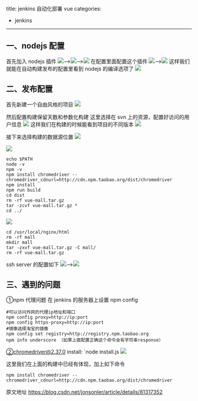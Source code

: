 title: jenkins 自动化部署 vue
categories:
- jenkins
---

## <a></a>一、nodejs 配置

首先加入 nodejs 插件
![](https://img-blog.csdn.net/201807311628220?watermark/2/text/aHR0cHM6Ly9ibG9nLmNzZG4ubmV0L2pvbnNvbmxlcg==/font/5a6L5L2T/fontsize/400/fill/I0JBQkFCMA==/dissolve/70)–>![](https://img-blog.csdn.net/20180731163011187?watermark/2/text/aHR0cHM6Ly9ibG9nLmNzZG4ubmV0L2pvbnNvbmxlcg==/font/5a6L5L2T/fontsize/400/fill/I0JBQkFCMA==/dissolve/70)–>![](https://img-blog.csdn.net/20180731163129661?watermark/2/text/aHR0cHM6Ly9ibG9nLmNzZG4ubmV0L2pvbnNvbmxlcg==/font/5a6L5L2T/fontsize/400/fill/I0JBQkFCMA==/dissolve/70)
在配置里面配置这个插件
![](https://img-blog.csdn.net/20180731163325754?watermark/2/text/aHR0cHM6Ly9ibG9nLmNzZG4ubmV0L2pvbnNvbmxlcg==/font/5a6L5L2T/fontsize/400/fill/I0JBQkFCMA==/dissolve/70)–>![](https://img-blog.csdn.net/20180731163430729?watermark/2/text/aHR0cHM6Ly9ibG9nLmNzZG4ubmV0L2pvbnNvbmxlcg==/font/5a6L5L2T/fontsize/400/fill/I0JBQkFCMA==/dissolve/70)
这样我们就能在自动构建发布的配置里看到 nodejs 的编译选项了
![](https://img-blog.csdn.net/20180731164022663?watermark/2/text/aHR0cHM6Ly9ibG9nLmNzZG4ubmV0L2pvbnNvbmxlcg==/font/5a6L5L2T/fontsize/400/fill/I0JBQkFCMA==/dissolve/70)

## <a></a>二、发布配置

首先新建一个自由风格的项目
![](https://img-blog.csdn.net/20180731164531444?watermark/2/text/aHR0cHM6Ly9ibG9nLmNzZG4ubmV0L2pvbnNvbmxlcg==/font/5a6L5L2T/fontsize/400/fill/I0JBQkFCMA==/dissolve/70)

然后配置构建保留天数和参数化构建
这里选择在 svn 上的资源，配置好访问的用户信息
![](https://img-blog.csdn.net/2018073116494965?watermark/2/text/aHR0cHM6Ly9ibG9nLmNzZG4ubmV0L2pvbnNvbmxlcg==/font/5a6L5L2T/fontsize/400/fill/I0JBQkFCMA==/dissolve/70)
这样我们在构建的时候能看到项目的不同版本
![](https://img-blog.csdn.net/20180731165446266?watermark/2/text/aHR0cHM6Ly9ibG9nLmNzZG4ubmV0L2pvbnNvbmxlcg==/font/5a6L5L2T/fontsize/400/fill/I0JBQkFCMA==/dissolve/70)

接下来选择构建的数据源位置
![](https://img-blog.csdn.net/20180731173356375?watermark/2/text/aHR0cHM6Ly9ibG9nLmNzZG4ubmV0L2pvbnNvbmxlcg==/font/5a6L5L2T/fontsize/400/fill/I0JBQkFCMA==/dissolve/70)

![](https://img-blog.csdn.net/20180801153308219?watermark/2/text/aHR0cHM6Ly9ibG9nLmNzZG4ubmV0L2pvbnNvbmxlcg==/font/5a6L5L2T/fontsize/400/fill/I0JBQkFCMA==/dissolve/70)

```
echo $PATH
node -v
npm -v
npm install chromedriver --chromedriver_cdnurl=http://cdn.npm.taobao.org/dist/chromedriver
npm install
npm run build
cd dist
rm -rf vue-mall.tar.gz
tar -zcvf vue-mall.tar.gz *
cd ../
```

![](https://img-blog.csdn.net/20180801152919253?watermark/2/text/aHR0cHM6Ly9ibG9nLmNzZG4ubmV0L2pvbnNvbmxlcg==/font/5a6L5L2T/fontsize/400/fill/I0JBQkFCMA==/dissolve/70)

```
cd /usr/local/nginx/html
rm -rf mall
mkdir mall
tar -zxvf vue-mall.tar.gz -C mall/
rm -rf vue-mall.tar.gz
```

ssh server 的配置如下
![](https://img-blog.csdn.net/20180731171303494?watermark/2/text/aHR0cHM6Ly9ibG9nLmNzZG4ubmV0L2pvbnNvbmxlcg==/font/5a6L5L2T/fontsize/400/fill/I0JBQkFCMA==/dissolve/70)–>![](https://img-blog.csdn.net/2018073117151282?watermark/2/text/aHR0cHM6Ly9ibG9nLmNzZG4ubmV0L2pvbnNvbmxlcg==/font/5a6L5L2T/fontsize/400/fill/I0JBQkFCMA==/dissolve/70)

## <a></a>三、遇到的问题

①npm 代理问题
在 jenkins 的服务器上设置 npm config

```
#可以访问外网的代理ip地址和端口
npm config proxy=http://ip:port
npm config https-proxy=http://ip:port
#镜像选择淘宝的镜像
npm config set registry=http://registry.npm.taobao.org
npm info underscore （如果上面配置正确这个命令会有字符串response）
```

②chromedriver@2.37.0 install: `node install.js
![](https://img-blog.csdn.net/20180731172649270?watermark/2/text/aHR0cHM6Ly9ibG9nLmNzZG4ubmV0L2pvbnNvbmxlcg==/font/5a6L5L2T/fontsize/400/fill/I0JBQkFCMA==/dissolve/70)

这里我们在上面的构建中已经有体现，加上如下命令

```
npm install chromedriver --chromedriver_cdnurl=http://cdn.npm.taobao.org/dist/chromedriver
```
原文地址 https://blog.csdn.net/jonsonler/article/details/81317352
<link href="https://csdnimg.cn/release/phoenix/mdeditor/markdown_views-2011a91181.css" rel="stylesheet">